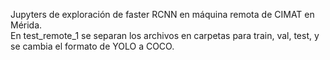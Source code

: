 Jupyters de exploración de faster RCNN en máquina remota de CIMAT en Mérida.    
En test_remote_1 se separan los archivos en carpetas para train, val, test, y se cambia el formato de YOLO a COCO.
